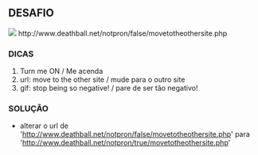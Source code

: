 ## DESAFIO
<img src="http://www.deathball.net/notpron/false/screen3.gif">
http://www.deathball.net/notpron/false/movetotheothersite.php

### DICAS
1) Turn me ON / Me acenda
1) url: move to the other site / mude para o outro site
2) gif: stop being so negative! / pare de ser tão negativo!

### SOLUÇÃO
- alterar o url de 'http://www.deathball.net/notpron/false/movetotheothersite.php' para 'http://www.deathball.net/notpron/true/movetotheothersite.php'
